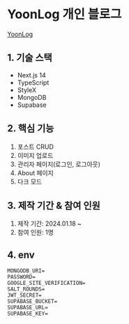 
# YoonLog 개인 블로그

[YoonLog](https://yoon-log.vercel.app/)

## 1. 기술 스택

- Next.js 14
- TypeScript
- StyleX
- MongoDB
- Supabase

## 2. 핵심 기능

1. 포스트 CRUD
2. 이미지 업로드
3. 관리자 페이지(로그인, 로그아웃)
4. About 페이지
5. 다크 모드

## 3. 제작 기간 & 참여 인원
1. 제작 기간: 2024.01.18 ~ 
2. 참여 인원: 1명

## 4. env
```
MONGODB_URI=
PASSWORD=
GOOGLE_SITE_VERIFICATION=
SALT_ROUNDS=
JWT_SECRET=
SUPABASE_BUCKET=
SUPABASE_URL=
SUPABASE_KEY=
```


